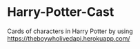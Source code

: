 # Harry-Potter-Cast
Cards of characters in Harry Potter by using https://theboywholivedapi.herokuapp.com/
